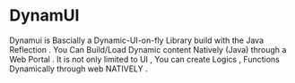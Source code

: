# DynamUI
Dynamui is Bascially a Dynamic-UI-on-fly Library build with the Java Reflection . You Can Build/Load Dynamic content Natively (Java) through a Web Portal .
It is  not only limited to UI , You can create Logics , Functions Dynamically through web NATIVELY .
